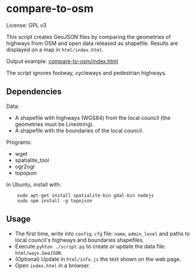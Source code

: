 # compare-to-osm

License: GPL v3

This script creates GeoJSON files by comparing the geometries of highways from OSM and open data released as shapefile.
Results are displayed on a map in `html/index.html`.

Output example: [compare-to-osm/index.html
](https://dl.dropboxusercontent.com/u/41550819/OSM/compare-to-osm/index.html)

The script ignores footway, cycleways and pedestrian highways.

## Dependencies
Data:

* A shapefile with highways (WGS84) from the local council (the geometries must be Linestring).
* A shapefile with the boundaries of the local council.

Programs:

* wget
* spatialite_tool
* ogr2ogr
* topojson

In Ubuntu, install with:

        sudo apt-get install spatialite-bin gdal-bin nodejs
        sudo npm install -g topojson

## Usage
* The first time, write into `config.cfg` file: `name`, `admin_level` and paths to local council's highways and boundaries shapefiles.
* Execute `pyhton ./script.py` to create or update the data file: `html/ways.GeoJSON`.
* (Optional) Update in `html/info.js` the text shown on the web page.
* Open `index.html` in a browser.